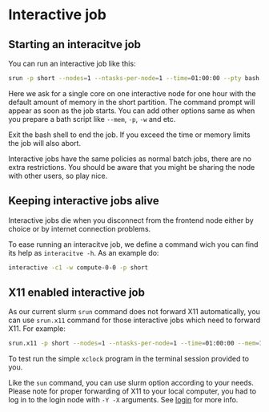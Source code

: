 # Interactive job

## Starting an interacitve job

You can run an interactive job like this:

```bash
srun -p short --nodes=1 --ntasks-per-node=1 --time=01:00:00 --pty bash -i
```

Here we ask for a single core on one interactive node for one hour with the
default amount of memory in the short partition. The command prompt will appear as soon as
the job starts. You can add other options same as when you prepare a bath script like ``--mem``, ``-p``, ``-w`` and etc.

Exit the bash shell to end the job. If you exceed the time or memory
limits the job will also abort.

Interactive jobs have the same policies as normal batch jobs, there
are no extra restrictions. You should be aware that you might be
sharing the node with other users, so play nice.

## Keeping interactive jobs alive

Interactive jobs die when you disconnect from the frontend node either by choice or by
internet connection problems.

To ease running an interacitve job, we define a command wich you can find its help as ``interacitve -h``.
As an example do:

```bash
interactive -c1 -w compute-0-0 -p short
```

## X11 enabled interactive job

As our current slurm ``srun`` command does not forward X11 automatically, you can use ``srun.x11`` command for those interactive jobs which need to forward X11. For example:

```bash
srun.x11 -p short --nodes=1 --ntasks-per-node=1 --time=01:00:00 --mem=1GB
```

To test run the simple ``xclock`` program in the terminal session provided to you.

Like the ``sun`` command, you can use slurm option according to your needs. Please note for proper forwarding of X11 to your local computer, you had to log in to the login node with ``-Y -X`` arguments. See [login](../login.md) for more info.